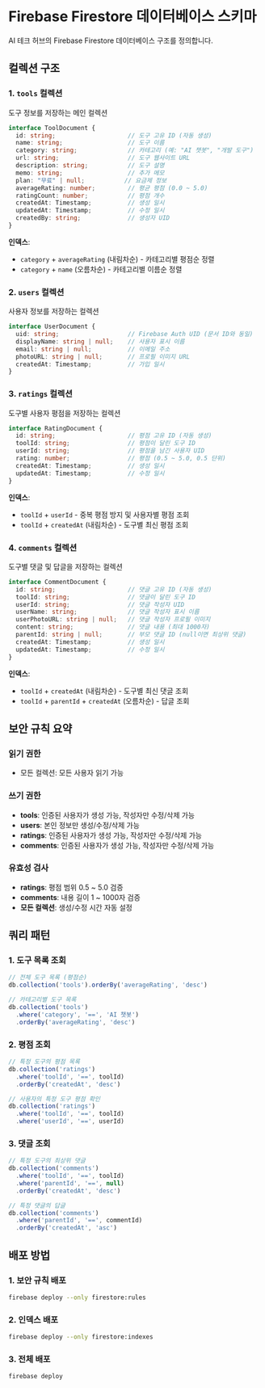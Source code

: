# Firebase Firestore 데이터베이스 스키마

AI 테크 허브의 Firebase Firestore 데이터베이스 구조를 정의합니다.

## 컬렉션 구조

### 1. `tools` 컬렉션
도구 정보를 저장하는 메인 컬렉션

```typescript
interface ToolDocument {
  id: string;                    // 도구 고유 ID (자동 생성)
  name: string;                  // 도구 이름
  category: string;              // 카테고리 (예: "AI 챗봇", "개발 도구")
  url: string;                   // 도구 웹사이트 URL
  description: string;           // 도구 설명
  memo: string;                  // 추가 메모
  plan: "무료" | null;           // 요금제 정보
  averageRating: number;         // 평균 평점 (0.0 ~ 5.0)
  ratingCount: number;           // 평점 개수
  createdAt: Timestamp;          // 생성 일시
  updatedAt: Timestamp;          // 수정 일시
  createdBy: string;             // 생성자 UID
}
```

**인덱스**:
- `category` + `averageRating` (내림차순) - 카테고리별 평점순 정렬
- `category` + `name` (오름차순) - 카테고리별 이름순 정렬

### 2. `users` 컬렉션
사용자 정보를 저장하는 컬렉션

```typescript
interface UserDocument {
  uid: string;                   // Firebase Auth UID (문서 ID와 동일)
  displayName: string | null;    // 사용자 표시 이름
  email: string | null;          // 이메일 주소
  photoURL: string | null;       // 프로필 이미지 URL
  createdAt: Timestamp;          // 가입 일시
}
```

### 3. `ratings` 컬렉션
도구별 사용자 평점을 저장하는 컬렉션

```typescript
interface RatingDocument {
  id: string;                    // 평점 고유 ID (자동 생성)
  toolId: string;                // 평점이 달린 도구 ID
  userId: string;                // 평점을 남긴 사용자 UID
  rating: number;                // 평점 (0.5 ~ 5.0, 0.5 단위)
  createdAt: Timestamp;          // 생성 일시
  updatedAt: Timestamp;          // 수정 일시
}
```

**인덱스**:
- `toolId` + `userId` - 중복 평점 방지 및 사용자별 평점 조회
- `toolId` + `createdAt` (내림차순) - 도구별 최신 평점 조회

### 4. `comments` 컬렉션
도구별 댓글 및 답글을 저장하는 컬렉션

```typescript
interface CommentDocument {
  id: string;                    // 댓글 고유 ID (자동 생성)
  toolId: string;                // 댓글이 달린 도구 ID
  userId: string;                // 댓글 작성자 UID
  userName: string;              // 댓글 작성자 표시 이름
  userPhotoURL: string | null;   // 댓글 작성자 프로필 이미지
  content: string;               // 댓글 내용 (최대 1000자)
  parentId: string | null;       // 부모 댓글 ID (null이면 최상위 댓글)
  createdAt: Timestamp;          // 생성 일시
  updatedAt: Timestamp;          // 수정 일시
}
```

**인덱스**:
- `toolId` + `createdAt` (내림차순) - 도구별 최신 댓글 조회
- `toolId` + `parentId` + `createdAt` (오름차순) - 답글 조회

## 보안 규칙 요약

### 읽기 권한
- 모든 컬렉션: 모든 사용자 읽기 가능

### 쓰기 권한
- **tools**: 인증된 사용자가 생성 가능, 작성자만 수정/삭제 가능
- **users**: 본인 정보만 생성/수정/삭제 가능
- **ratings**: 인증된 사용자가 생성 가능, 작성자만 수정/삭제 가능
- **comments**: 인증된 사용자가 생성 가능, 작성자만 수정/삭제 가능

### 유효성 검사
- **ratings**: 평점 범위 0.5 ~ 5.0 검증
- **comments**: 내용 길이 1 ~ 1000자 검증
- **모든 컬렉션**: 생성/수정 시간 자동 설정

## 쿼리 패턴

### 1. 도구 목록 조회
```typescript
// 전체 도구 목록 (평점순)
db.collection('tools').orderBy('averageRating', 'desc')

// 카테고리별 도구 목록
db.collection('tools')
  .where('category', '==', 'AI 챗봇')
  .orderBy('averageRating', 'desc')
```

### 2. 평점 조회
```typescript
// 특정 도구의 평점 목록
db.collection('ratings')
  .where('toolId', '==', toolId)
  .orderBy('createdAt', 'desc')

// 사용자의 특정 도구 평점 확인
db.collection('ratings')
  .where('toolId', '==', toolId)
  .where('userId', '==', userId)
```

### 3. 댓글 조회
```typescript
// 특정 도구의 최상위 댓글
db.collection('comments')
  .where('toolId', '==', toolId)
  .where('parentId', '==', null)
  .orderBy('createdAt', 'desc')

// 특정 댓글의 답글
db.collection('comments')
  .where('parentId', '==', commentId)
  .orderBy('createdAt', 'asc')
```

## 배포 방법

### 1. 보안 규칙 배포
```bash
firebase deploy --only firestore:rules
```

### 2. 인덱스 배포
```bash
firebase deploy --only firestore:indexes
```

### 3. 전체 배포
```bash
firebase deploy
``` 